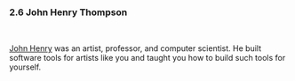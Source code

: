 <h3 class="title">2.6 John Henry Thompson</h3>
<br>
<div class="one-two-one-grid">
    <div></div>
    <div>
        <div id="john-henry-thompson-portrait" class="portrait" data-speed="1" data-scale="0.00002"></div>
        <p class="main-text small-text">
            <a href="https://jht1493.github.io/jht-site/" target="_blank">John Henry</a> was an artist, professor, and computer scientist. He built software tools for artists like you and taught you how to build such tools for yourself.
        </p>
    </div>
    <div></div>
</div>